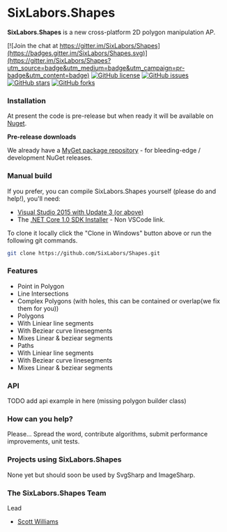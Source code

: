 
# SixLabors.Shapes

**SixLabors.Shapes** is a new cross-platform 2D polygon manipulation AP.


[![Join the chat at https://gitter.im/SixLabors/Shapes](https://badges.gitter.im/SixLabors/Shapes.svg)](https://gitter.im/SixLabors/Shapes?utm_source=badge&utm_medium=badge&utm_campaign=pr-badge&utm_content=badge)
[![GitHub license](https://img.shields.io/badge/license-Apache%202-blue.svg)](https://raw.githubusercontent.com/SixLabors/Shapes/master/APACHE-2.0-LICENSE.txt)
[![GitHub issues](https://img.shields.io/github/issues/SixLabors/Shapes.svg)](https://github.com/SixLabors/Shapes/issues)
[![GitHub stars](https://img.shields.io/github/stars/SixLabors/Shapes.svg)](https://github.com/SixLabors/Shapes/stargazers)
[![GitHub forks](https://img.shields.io/github/forks/SixLabors/Shapes.svg)](https://github.com/SixLabors/Shapes/network)

### Installation
At present the code is pre-release but when ready it will be available on [Nuget](http://www.nuget.org). 

**Pre-release downloads**

We already have a [MyGet package repository](https://www.myget.org/gallery/SixLabors) - for bleeding-edge / development NuGet releases.

### Manual build

If you prefer, you can compile SixLabors.Shapes yourself (please do and help!), you'll need:

- [Visual Studio 2015 with Update 3 (or above)](https://www.visualstudio.com/news/releasenotes/vs2015-update3-vs)
- The [.NET Core 1.0 SDK Installer](https://www.microsoft.com/net/core#windows) - Non VSCode link.

To clone it locally click the "Clone in Windows" button above or run the following git commands.

```bash
git clone https://github.com/SixLabors/Shapes.git
```

### Features

- Point in Polygon
- Line Intersections
- Complex Polygons (with holes, this can be contained or overlap(we fix them for you))
- Polygons
 - With Liniear line segments
 - With Beziear curve linesegments
 - Mixes Linear & beziear segments
- Paths
 - With Liniear line segments
 - With Beziear curve linesegments
 - Mixes Linear & beziear segments

### API 

TODO add api example in here (missing polygon builder class)

### How can you help?

Please... Spread the word, contribute algorithms, submit performance improvements, unit tests. 


### Projects using SixLabors.Shapes

None yet but should soon be used by SvgSharp and ImageSharp.

### The SixLabors.Shapes Team

Lead
- [Scott Williams](https://github.com/tocsoft)
